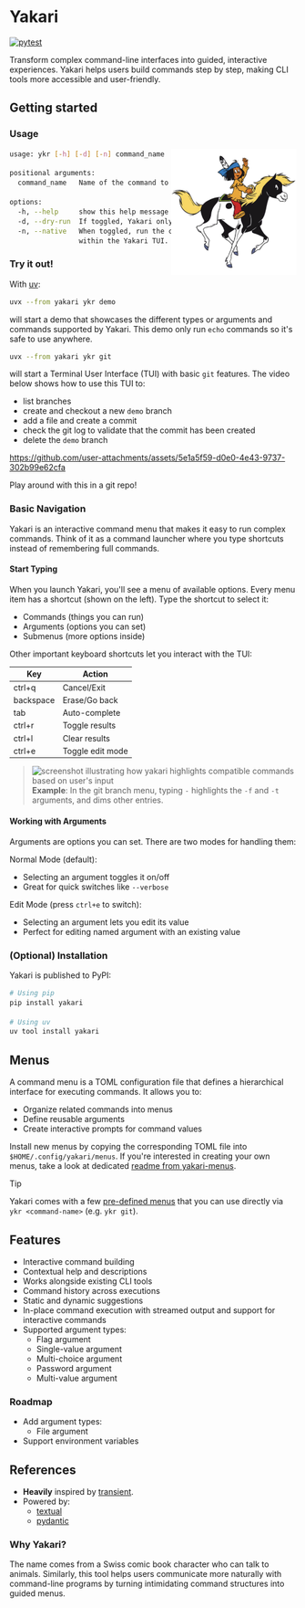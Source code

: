 # Yakari

[![pytest](https://github.com/vlandeiro/yakari/actions/workflows/python-test.yml/badge.svg)](https://github.com/vlandeiro/yakari/actions/workflows/python-test.yml)

Transform complex command-line interfaces into guided, interactive experiences.
Yakari helps users build commands step by step, making CLI tools more accessible
and user-friendly.


## Getting started

### Usage

<img src="./static/yakari.png" width="220" align="right" />

``` bash
usage: ykr [-h] [-d] [-n] command_name

positional arguments:
  command_name   Name of the command to execute

options:
  -h, --help     show this help message and exit
  -d, --dry-run  If toggled, Yakari only prints the command rather than running it.
  -n, --native   When toggled, run the command in the original shell instead of
                 within the Yakari TUI.
```

### Try it out!

With [uv](https://github.com/astral-sh/uv):

``` bash
uvx --from yakari ykr demo
```

will start a demo that showcases the different types or arguments and commands
supported by Yakari. This demo only run `echo` commands so it's safe to use
anywhere.

``` bash
uvx --from yakari ykr git
```

will start a Terminal User Interface (TUI) with basic `git` features. The video below shows how to use
this TUI to:

- list branches
- create and checkout a new `demo` branch
- add a file and create a commit
- check the git log to validate that the commit has been created
- delete the `demo` branch

https://github.com/user-attachments/assets/5e1a5f59-d0e0-4e43-9737-302b99e62cfa

Play around with this in a git repo!

### Basic Navigation

Yakari is an interactive command menu that makes it easy to run complex
commands. Think of it as a command launcher where you type shortcuts instead of
remembering full commands.

#### Start Typing

When you launch Yakari, you'll see a menu of available options. Every menu item has a shortcut (shown on the left). Type the shortcut to select it:
- Commands (things you can run)
- Arguments (options you can set)
- Submenus (more options inside)

Other important keyboard shortcuts let you interact with the TUI:

| Key         | Action                   |
|-------------|--------------------------|
| ctrl+q      | Cancel/Exit              |
| backspace   | Erase/Go back            |
| tab         | Auto-complete            |
| ctrl+r      | Toggle results           |
| ctrl+l      | Clear results            |
| ctrl+e      | Toggle edit mode         |

> ![screenshot illustrating how yakari highlights compatible commands based on user's input](https://github.com/user-attachments/assets/95489bcd-832a-488b-b4eb-e75b5bcb30ec)
> **Example**: In the git branch menu, typing `-` highlights the `-f` and `-t` arguments, and dims other entries.

#### Working with Arguments

Arguments are options you can set. There are two modes for handling them:

Normal Mode (default):
- Selecting an argument toggles it on/off
- Great for quick switches like `--verbose`

Edit Mode (press `ctrl+e` to switch):
- Selecting an argument lets you edit its value
- Perfect for editing named argument with an existing value


### (Optional) Installation

Yakari is published to PyPI:

```bash
# Using pip
pip install yakari

# Using uv
uv tool install yakari
```


## Menus

A command menu is a TOML configuration file that defines a hierarchical
interface for executing commands. It allows you to:
- Organize related commands into menus
- Define reusable arguments
- Create interactive prompts for command values

Install new menus by copying the corresponding TOML file into
`$HOME/.config/yakari/menus`. If you're interested in creating your own menus,
take a look at dedicated [readme from
yakari-menus](https://github.com/vlandeiro/yakari-menus/blob/main/README.md).

> [!TIP]
> Yakari comes with a few [pre-defined menus](https://github.com/vlandeiro/yakari-menus)
> that you can use directly via `ykr <command-name>` (e.g. `ykr git`).

## Features

- Interactive command building
- Contextual help and descriptions
- Works alongside existing CLI tools
- Command history across executions
- Static and dynamic suggestions
- In-place command execution with streamed output and support for interactive commands
- Supported argument types:
  - Flag argument
  - Single-value argument
  - Multi-choice argument 
  - Password argument
  - Multi-value argument

### Roadmap

- Add argument types:
  - File argument
- Support environment variables

## References

- **Heavily** inspired by [transient](https://github.com/magit/transient).
- Powered by:
  - [textual](https://github.com/Textualize/textual)
  - [pydantic](https://github.com/pydantic/pydantic)

### Why Yakari?

The name comes from a Swiss comic book character who can talk to animals.
Similarly, this tool helps users communicate more naturally with command-line
programs by turning intimidating command structures into guided menus.
